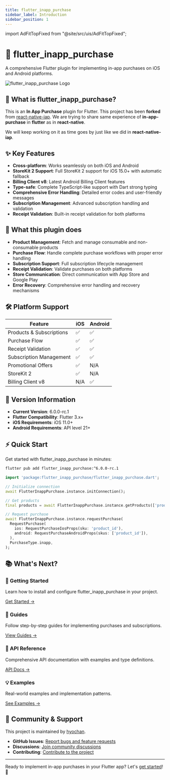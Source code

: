 ```yaml
---
title: flutter_inapp_purchase
sidebar_label: Introduction
sidebar_position: 1
---
```


import AdFitTopFixed from "@site/src/uis/AdFitTopFixed";

# 🛒 flutter_inapp_purchase

<AdFitTopFixed />

A comprehensive Flutter plugin for implementing in-app purchases on iOS and Android platforms.

<div style={{textAlign: 'center', margin: '2rem 0'}}>
  <img src="/img/logo.png" alt="flutter_inapp_purchase Logo" style={{maxWidth: '100%', height: 'auto'}} />
</div>

## 🚀 What is flutter_inapp_purchase?

This is an **In App Purchase** plugin for Flutter. This project has been **forked** from [react-native-iap](https://github.com/hyochan/react-native-iap). We are trying to share same experience of **in-app-purchase** in **flutter** as in **react-native**.

We will keep working on it as time goes by just like we did in **react-native-iap**.

## ✨ Key Features

- **Cross-platform**: Works seamlessly on both iOS and Android
- **StoreKit 2 Support**: Full StoreKit 2 support for iOS 15.0+ with automatic fallback
- **Billing Client v8**: Latest Android Billing Client features
- **Type-safe**: Complete TypeScript-like support with Dart strong typing
- **Comprehensive Error Handling**: Detailed error codes and user-friendly messages
- **Subscription Management**: Advanced subscription handling and validation
- **Receipt Validation**: Built-in receipt validation for both platforms

## 🎯 What this plugin does

- **Product Management**: Fetch and manage consumable and non-consumable products
- **Purchase Flow**: Handle complete purchase workflows with proper error handling
- **Subscription Support**: Full subscription lifecycle management
- **Receipt Validation**: Validate purchases on both platforms
- **Store Communication**: Direct communication with App Store and Google Play
- **Error Recovery**: Comprehensive error handling and recovery mechanisms

## 🛠️ Platform Support

| Feature                  | iOS | Android |
| ------------------------ | --- | ------- |
| Products & Subscriptions | ✅  | ✅      |
| Purchase Flow            | ✅  | ✅      |
| Receipt Validation       | ✅  | ✅      |
| Subscription Management  | ✅  | ✅      |
| Promotional Offers       | ✅  | N/A     |
| StoreKit 2               | ✅  | N/A     |
| Billing Client v8        | N/A | ✅      |

## 🔄 Version Information

- **Current Version**: 6.0.0-rc.1
- **Flutter Compatibility**: Flutter 3.x+
- **iOS Requirements**: iOS 11.0+
- **Android Requirements**: API level 21+

## ⚡ Quick Start

Get started with flutter_inapp_purchase in minutes:

```bash
flutter pub add flutter_inapp_purchase:^6.0.0-rc.1
```

```dart
import 'package:flutter_inapp_purchase/flutter_inapp_purchase.dart';

// Initialize connection
await FlutterInappPurchase.instance.initConnection();

// Get products
final products = await FlutterInappPurchase.instance.getProducts(['product_id']);

// Request purchase
await FlutterInappPurchase.instance.requestPurchase(
  RequestPurchase(
    ios: RequestPurchaseIosProps(sku: 'product_id'),
    android: RequestPurchaseAndroidProps(skus: ['product_id']),
  ),
  PurchaseType.inapp,
);
```

## 📚 What's Next?

<div className="grid grid-cols-1 md:grid-cols-2 gap-4 my-8">
  <div className="card">
    <div className="card-body">
      <h3>🏁 Getting Started</h3>
      <p>Learn how to install and configure flutter_inapp_purchase in your project.</p>
      <a href="/docs/getting-started/installation" className="button button--primary">Get Started →</a>
    </div>
  </div>
  
  <div className="card">
    <div className="card-body">
      <h3>📖 Guides</h3>
      <p>Follow step-by-step guides for implementing purchases and subscriptions.</p>
      <a href="/docs/guides/purchases" className="button button--secondary">View Guides →</a>
    </div>
  </div>
  
  <div className="card">
    <div className="card-body">
      <h3>🔧 API Reference</h3>
      <p>Comprehensive API documentation with examples and type definitions.</p>
      <a href="/docs/api/" className="button button--secondary">API Docs →</a>
    </div>
  </div>
  
  <div className="card">
    <div className="card-body">
      <h3>💡 Examples</h3>
      <p>Real-world examples and implementation patterns.</p>
      <a href="/docs/examples/basic-store" className="button button--secondary">See Examples →</a>
    </div>
  </div>
</div>

## 🤝 Community & Support

This project is maintained by [hyochan](https://github.com/hyochan).

- **GitHub Issues**: [Report bugs and feature requests](https://github.com/hyochan/flutter_inapp_purchase/issues)
- **Discussions**: [Join community discussions](https://github.com/hyochan/flutter_inapp_purchase/discussions)
- **Contributing**: [Contribute to the project](https://github.com/hyochan/flutter_inapp_purchase/blob/main/CONTRIBUTING.md)

---

Ready to implement in-app purchases in your Flutter app? Let's [get started](/docs/getting-started/installation)! 🚀

